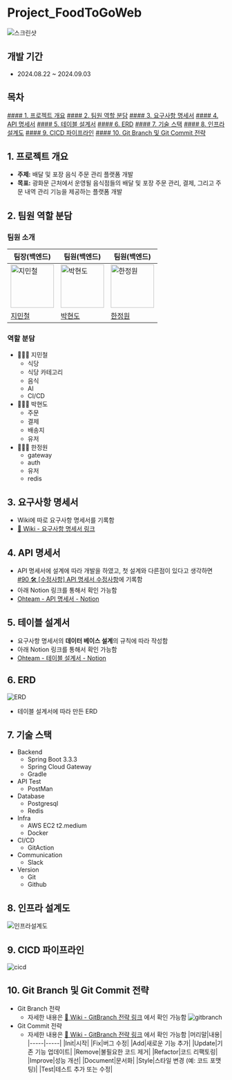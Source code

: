 # Project_FoodToGoWeb
![스크린샷](/IMG/FoodToGoWeb.png)
## 개발 기간
* 2024.08.22 ~ 2024.09.03
## 목차
[#### 1. 프로젝트 개요](#1-프로젝트-개요)
[#### 2. 팀원 역할 분담](#2-팀원-역할-분담)
[#### 3. 요구사항 명세서](#3-요구사항-명세서)
[#### 4. API 명세서](#4-api-명세서)
[#### 5. 테이블 설계서](#5-테이블-설계서)
[#### 6. ERD](#6-erd)
[#### 7. 기술 스택](#7-기술-스택)
[#### 8. 인프라 설계도](#8-인프라-설계도)
[#### 9. CICD 파이프라인](#9-cicd-파이프라인)
[#### 10. Git Branch 및 Git Commit 전략](#10-git-branch-및-git-commit-전략)

## 1. 프로젝트 개요
* **주제:** 배달 및 포장 음식 주문 관리 플랫폼 개발
* **목표:** 광화문 근처에서 운영될 음식점들의 배달 및 포장 주문 관리, 결제, 그리고 주문 내역 관리 기능을 제공하는 플랫폼 개발
## 2. 팀원 역할 분담
### 팀원 소개
|팀장(백엔드)|팀원(백엔드)|팀원(백엔드)|
|-----|-----|-----|
|<img src="https://avatars.githubusercontent.com/u/145955453?v=4" alt="지민철" width="100">|<img src="https://avatars.githubusercontent.com/u/81797927?v=4" alt="박현도" width="100">|<img src="https://avatars.githubusercontent.com/u/161826579?v=4" alt="한정원" width="100">|
|[지민철](https://github.com/jiminchur)|[박현도](https://github.com/atto08)|[한정원](https://github.com/dev-wonny)|
### 역할 분담
* 🙎🏻‍♂️ 지민철
    * 식당
    * 식당 카테고리
    * 음식
    * AI
    * CI/CD
* 🧑🏻‍💻 박현도
    * 주문
    * 결제
    * 배송지
    * 유저
* 👩🏻‍💻 한정원
    * gateway
    * auth
    * 유저
    * redis
## 3. 요구사항 명세서
* Wiki에 따로 요구사항 명세서를 기록함
* [📘 Wiki - 요구사항 명세서 링크](https://github.com/jiminchur/Project_FoodToGoWeb/wiki/%EC%9A%94%EA%B5%AC%EC%82%AC%ED%95%AD-%EB%AA%85%EC%84%B8%EC%84%9C)
## 4. API 명세서
* API 명세서에 설계에 따라 개발을 하였고, 첫 설계와 다른점이 있다고 생각하면 [#90 🛠️ [수정사항] API 명세서 수정사항](https://github.com/jiminchur/Project_FoodToGoWeb/issues/90)에 기록함
* 아래 Notion 링크를 통해서 확인 가능함
* [Ohteam - API 명세서 - Notion](https://mire-plastic-701.notion.site/333fba57922143e39638d69ab7b9890b?v=19dba6a601034c9fa0da7acbf82b059e&pvs=4)
## 5. 테이블 설계서
* 요구사항 명세서의 **데이터 베이스 설계**의 규칙에 따라 작성함
* 아래 Notion 링크를 통해서 확인 가능함
* [Ohteam - 테이블 설계서 - Notion](https://mire-plastic-701.notion.site/7f5926ee36a84122ab90c34951d68f39?pvs=4)
## 6. ERD
![ERD](./IMG/erd.png)
* 테이블 설계서에 따라 만든 ERD
## 7. 기술 스택
* Backend
    * Spring Boot 3.3.3
    * Spring Cloud Gateway
    * Gradle
* API Test
    * PostMan
* Database
    * Postgresql
    * Redis
* Infra
    * AWS EC2 t2.medium
    * Docker
* CI/CD
    * GitAction
* Communication
    * Slack
* Version
    * Git
    * Github
## 8. 인프라 설계도
![인프라설계도](./IMG/sys-arch.png)
## 9. CICD 파이프라인
![cicd](./IMG/cicd.png)
## 10. Git Branch 및 Git Commit 전략
* Git Branch 전략
    * 자세한 내용은 [📘 Wiki - GitBranch 전략 링크](https://github.com/jiminchur/Project_FoodToGoWeb/wiki/Git-Branch-%EC%A0%84%EB%9E%B5) 에서 확인 가능함
![gitbranch](./IMG/gitcommit.png)
* Git Commit 전략
    * 자세한 내용은 [📘 Wiki - GitBranch 전략 링크](https://github.com/jiminchur/Project_FoodToGoWeb/wiki/Commit-%EC%A0%84%EB%9E%B5) 에서 확인 가능함
|머리말|내용|
|-----|-----|
|Init|시작|
|Fix|버그 수정|
|Add|새로운 기능 추가|
|Update|기존 기능 업데이트|
|Remove|불필요한 코드 제거|
|Refactor|코드 리팩토링|
|Improve|성능 개선|
|Document|문서화|
|Style|스타일 변경 (예: 코드 포맷팅)|
|Test|테스트 추가 또는 수정|